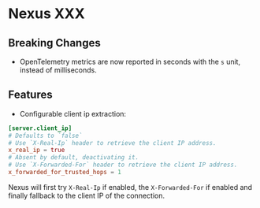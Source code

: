 # Nexus XXX

## Breaking Changes

- OpenTelemetry metrics are now reported in seconds with the `s` unit, instead of milliseconds.

## Features

- Configurable client ip extraction:

```toml
[server.client_ip]
# Defaults to `false`
# Use `X-Real-Ip` header to retrieve the client IP address.
x_real_ip = true
# Absent by default, deactivating it.
# Use `X-Forwarded-For` header to retrieve the client IP address.
x_forwarded_for_trusted_hops = 1
```

Nexus will first try `X-Real-Ip` if enabled, the `X-Forwarded-For` if enabled and finally fallback to the client IP of the connection.
